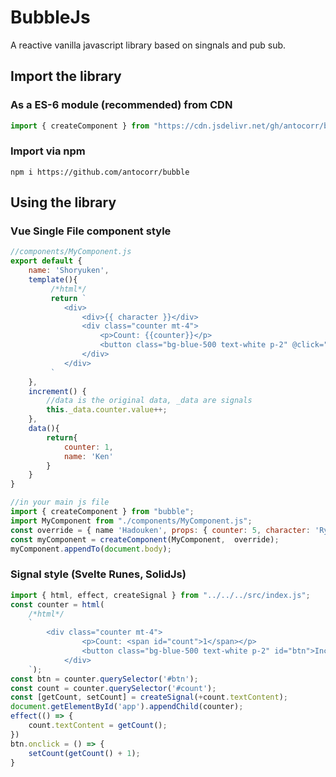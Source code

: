# BubbleJs
A reactive vanilla javascript library based on singnals and pub sub.

## Import the library
### As a ES-6 module (recommended) from CDN
```javascript
import { createComponent } from "https://cdn.jsdelivr.net/gh/antocorr/bubble/dist/bubble.js"
```

### Import via npm

```shell
npm i https://github.com/antocorr/bubble
```


## Using the library

### Vue Single File component style


```javascript
//components/MyComponent.js
export default {
    name: 'Shoryuken',
    template(){
         /*html*/
         return `
            <div>
                <div>{{ character }}</div>
                <div class="counter mt-4">
                    <p>Count: {{counter}}</p>
                    <button class="bg-blue-500 text-white p-2" @click="this.increment()">Increment</button>
                </div>
            </div>
         `
    },
    increment() {
        //data is the original data, _data are signals
        this._data.counter.value++;
    },
    data(){
        return{
            counter: 1,
            name: 'Ken'
        }
    }
}

```


```javascript
//in your main js file
import { createComponent } from "bubble";
import MyComponent from "./components/MyComponent.js";
const override = { name 'Hadouken', props: { counter: 5, character: 'Ryu'} };
const myComponent = createComponent(MyComponent,  override);
myComponent.appendTo(document.body);

```

### Signal style (Svelte Runes, SolidJs)

```javascript
import { html, effect, createSignal } from "../../../src/index.js";
const counter = html(
    /*html*/
    `
        <div class="counter mt-4">
                <p>Count: <span id="count">1</span></p>
                <button class="bg-blue-500 text-white p-2" id="btn">Increment</button>
            </div>
    `);
const btn = counter.querySelector('#btn');
const count = counter.querySelector('#count');
const [getCount, setCount] = createSignal(+count.textContent);
document.getElementById('app').appendChild(counter);
effect(() => {
    count.textContent = getCount();
})
btn.onclick = () => {
    setCount(getCount() + 1);
}
```
